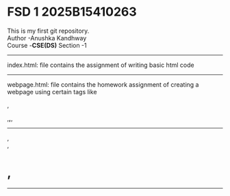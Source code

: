 # FSD 1 2025B15410263
 This is my first git repository.
<br>
Author -Anushka Kandhway <br>
Course -<b>CSE(DS)</b>
Section -1<br>
<hr>
index.html: file contains the assignment of writing basic html code <br>
<hr>
webpage.html: file contains the homework assignment of creating a webpage using certain tags like <p>,</p>,<b>,</b>,<hr>,<br>,<h1>,</h1>
<hr>

